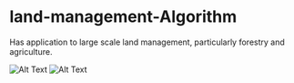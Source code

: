 # land-management-Algorithm
Has application to large scale land management, particularly forestry and agriculture.

![Alt Text](https://media.giphy.com/media/vFKqnCdLPNOKc/giphy.gif)
![Alt Text](https://giphy.com/gifs/5l7kRWtG3cyWkos6dU/giphy)
